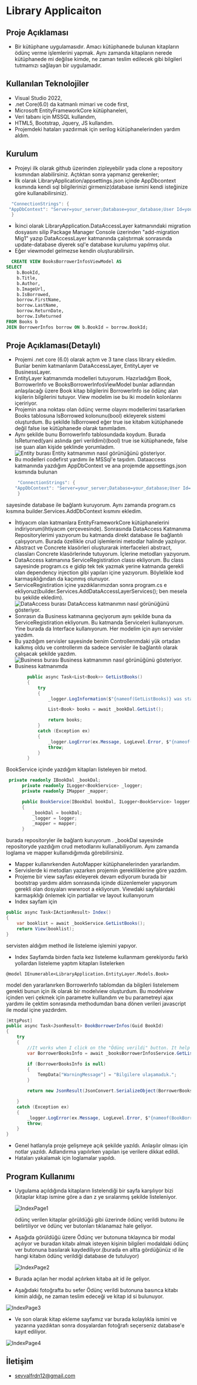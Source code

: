 # Library Applicaiton

## Proje Açıklaması

- Bir kütüphane uygulamasıdır. Amacı kütüphanede bulunan kitapların ödünç verme işlemlerini yapmak. Aynı zamanda kitapların nerede kütüphanede mi değilse kimde, ne zaman teslim edilecek gibi bilgileri tutmamızı sağlayan bir uygulamadır.

## Kullanılan Teknolojiler

- Visual Studio 2022,
- .net Core(6.0) da katmanlı mimari ve code first,
- Microsoft EntityFrameworkCore kütüphaneleri,
- Veri tabanı için MSSQL kullandım,
- HTML5, Bootstrap, Jquery, JS kullandım.
- Projemdeki hataları yazdırmak için serilog kütüphanelerinden yardım aldım.
  
## Kurulum

- Projeyi ilk olarak github üzerinden zipleyebilir yada clone a repository kısmından alabilirsiniz. Açtıktan sonra yapmanız gerekenler;
- İlk olarak     LibraryApplication/appsettings.json içinde AppDbcontext kısmında kendi sql bilgilerinizi girmeniz(database ismini kendi isteğinize göre kullanabilirsiniz).
 ```c#
   "ConnectionStrings": {
  "AppDbContext": "Server=your_server;Database=your_database;User Id=your_username;Password=your_password;"
   }
  ```
- İkinci olarak  LibraryApplication.DataAccessLayer katmanındaki migration dosyasını silip Package Manager Console üzerinden "add-migration Mig1" yazıp DataAccessLayer katmanında çalıştırmak sonrasında update-database diyerek sql'e database kurulumu yapılmış olur.  
- Eğer viewmodel gelmezse kendin oluşturabilirsin.
```sql
  CREATE VIEW BooksBorrowerInfosViewModel AS
SELECT
    b.BookId,
	b.Title,
	b.Author,
	b.ImageUrl,
	b.IsBorrowed,
	borrow.FirstName,
	borrow.LastName,
	borrow.ReturnDate,
    borrow.IsReturned
FROM Books b
JOIN BorrowerInfos borrow ON b.BookId = borrow.BookId;
```

## Proje Açıklaması(Detaylı)

- Projemi .net core (6.0) olarak açtım ve 3 tane class library ekledim. Bunlar benim katmanlarım DataAccessLayer, EntityLayer ve BusinessLayer.
- EntityLayer katmanımda modelleri tutuyorum. Hazırladığım Book, BorrowerInfo ve BooksBorrowerInfosViewModel bunlar adlarından anlaşılacağı üzere Book kitap bilgilerini BorrowerInfo ise ödünç alan kişilerin bilgilerini tutuyor. View modelim ise bu iki modelin kolonlarını içeririyor.
- Projemin ana noktası olan ödünç verme olayını modellerimi tasarlarken Books tablosuna IsBorrowed kolonunu(bool) ekleyerek sistemi oluşturdum. Bu şekilde IsBorrowed eğer true ise kitabım kütüphanede değil false ise kütüphanede olarak tanımladım.
- Aynı şekilde bunu BorrowerInfo tablosundada koydum. Burada IsReturned(yani aslında geri verildimi)(bool) true ise kütüphanede, false ise şuan alan kişide şeklinde yorumladım.<br/>
    ![Entity](https://github.com/SevvalFrdn/LibraryApplication/blob/master/LibraryApplication/wwwroot/GithubImage/6.png)
  burası Entity katmanımın nasıl görünüğünü gösteriyor.
- Bu modelleri codefirst yardımı ile MSSql'e taşıdım. Dataaccess katmanında yazdığım AppDbContext ve ana projemde appsettings.json kısmında bulunan
  ```c#
   "ConnectionStrings": {
  "AppDbContext": "Server=your_server;Database=your_database;User Id=your_username;Password=your_password;"
   }
  ```
sayesinde database ile bağlantı kuruyorum. Aynı zamanda program.cs kısmına builder.Services.AddDbContext kısmını ekledim.
- İhtiyacım olan katmanlara EntityFrameworkCore kütüphanelerini indiriyorum(ihtiyacım çerçevesinde). Sonrasında DataAccess Katmanıma Repositorylerimi yazıyorum bu katmanda direkt database ile bağlantılı çalışıyorum. Burada özellikle crud işlemlerini metodlar halinde yazılıyor.
- Abstract ve Concrete klasörleri oluşturarak interfaceleri abstract, classları Concrete klasörlerinde tutuyorum. İçlerine metodları yazıyorum.
- DataAccess katmanına ServiceRegistiration classı ekliyorum. Bu class sayesinde program.cs e gidip tek tek yazmak yerine katmanda gerekli olan dependency injection gibi yapıları içine yazıyorum. Böylelikle kod karmaşıklığından da kaçınmış olunuyor.
- ServiceRegistiration içine yazdıklarımızdan sonra program.cs e ekliyoruz(builder.Services.AddDataAccessLayerServices(); ben mesela bu şekilde ekledim).<br/>
    ![DataAccess](https://github.com/SevvalFrdn/LibraryApplication/blob/master/LibraryApplication/wwwroot/GithubImage/7.png)
  burası DataAccess katmanımın nasıl görünüğünü gösteriyor.
- Sonrasın da Business katmanına geçiyorum aynı şekilde buna da ServiceRegistiration ekliyorum. Bu katmanda Serviceleri kullanıyorum. Yine burada da Interface kullanıyorum. Her modelim için ayrı servisler yazdım.
- Bu yazdığım servisler sayesinde benim Controllerımdaki yük ortadan kalkmış oldu ve controllerım da sadece servisler ile bağlantılı olarak çalışacak şekilde yazdım.<br/>
    ![Business](https://github.com/SevvalFrdn/LibraryApplication/blob/master/LibraryApplication/wwwroot/GithubImage/9.png)
  burası Business katmanımın nasıl görünüğünü gösteriyor.
- Business katmanımda <br/>
```c#
        public async Task<List<Book>> GetListBooks()
        {
            try
            {
                _logger.LogInformation($"{nameof(GetListBooks)} was started");

                List<Book> books = await _bookDal.GetList(); 

                return books;
            }
            catch (Exception ex)
            {
                _logger.LogError(ex.Message, LogLevel.Error, $"{nameof(GetListBooks)} is error");
                throw;
            }
        }
```
 BookService içinde yazdığım kitapları listeleyen bir metod.
  <br/>
  ```c#
   private readonly IBookDal _bookDal;
        private readonly ILogger<BookService> _logger;
        private readonly IMapper _mapper;

        public BookService(IBookDal bookDal, ILogger<BookService> logger, IMapper mapper)
        {
            _bookDal = bookDal;
            _logger = logger;
            _mapper = mapper;
        }
```
 burada repositoryler ile bağlantı kuruyorum . _bookDal sayesinde repositoryde yazdığım crud metodlarını kullanabiliyorum. Aynı zamanda loglama ve mapper kullanıdığımıda görebilirsiniz.
-  Mapper kullanırkenden AutoMapper kütüphanelerinden yararlandım.
-  Servislerde ki metodları yazarken projemin gerekliliklerine göre yazdım.
-  Projeme bir view sayfası ekleyerek devam ediyorum burada bir bootstrap yardımı aldım sonrasında içinde düzenlemeler yapıyorum gerekli olan dosyaları wwwroot a ekliyorum. Viewdaki sayfalardaki karmaşıklığı önlemek için partiallar ve layout kullanıyorum
-  Index sayfam için
 ```c#
 public async Task<IActionResult> Index()
 {
     var booklist = await _bookService.GetListBooks();
     return View(booklist);
 }
```
servisten aldığım method ile listeleme işlemini yapıyor. 
-  Index Sayfamda birden fazla kez listeleme kullanmam gerekiyordu farklı yollardan listeleme yaptım kitapları listelerken
  ```
@model IEnumerable<LibraryApplication.EntityLayer.Models.Book>
```
model den yararlanırken BorrowerInfo tablomdan da bilgileri listelemem gerekti bunun için ilk olarak bir modelview oluşturdum. Bu modelview içinden veri çekmek için parametre kulllandım ve bu parametreyi ajax yardımı ile çektim sonrasında methodumdan bana dönen verileri javascript ile modal içine yazdırdım.
```c#
[HttpPost]
public async Task<JsonResult> BookBorrowerInfos(Guid BookId)
{
    try
    {
        //It works when I click on the "Ödünç verildi" button. It help shows me the book name, delivery date and book ID.
        var BorrowerBooksInfo = await _booksBorrowerInfosService.GetListBooksBorrowerInfo(BookId.ToString());

        if (BorrowerBooksInfo is null)
        {
            TempData["WarningMessage"] = "Bilgilere ulaşamadık.";
        }

        return new JsonResult(JsonConvert.SerializeObject(BorrowerBooksInfo));

    }
    catch (Exception ex)
    {
        _logger.LogError(ex.Message, LogLevel.Error, $"{nameof(BookBorrowerInfos)} is error");
        throw;
    }
}
```
- Genel hatlarıyla proje gelişmeye açık şekilde yazıldı. Anlaşılır olması için notlar yazıldı. Adlandırma yapılırken yapılan işe verilere dikkat edildi.
- Hataları yakalamak için loglamalar yapıldı.


## Program Kullanımı

- Uygulama açıldığında kitapların listelendiği bir sayfa karşılıyor bizi (kitaplar kitap ismine göre a dan z ye sıralanmış şekilde listeleniyor.
  
  ![IndexPage1](https://github.com/SevvalFrdn/LibraryApplication/blob/master/LibraryApplication/wwwroot/GithubImage/2.png)

  ödünç verilen kitaplar görüldüğü gibi üzerinde ödünç verildi butonu ile belirtiliyor ve ödünç ver butonları tıklanamaz hale geliyor.

- Aşağıda görüldüğü üzere Ödünç ver butonuna tıklayınca bir modal açılıyor ve buradan kitabı almak isteyen kişinin bilgileri modaldaki ödünç ver butonuna basılarak kaydediliyor.(burada en altta gördüğünüz ıd ile hangi kitabın ödünç verildiği database de tutuluyor)

  ![IndexPage2](https://github.com/SevvalFrdn/LibraryApplication/blob/master/LibraryApplication/wwwroot/GithubImage/3.png)
  
- Burada açılan her modal açılırken kitaba ait id ile geliyor.
- Aşağıdaki fotoğrafta bu sefer Ödünç verildi butonuna basınca kitabı kimin aldığı, ne zaman teslim edeceği ve kitap id si bulunuyor.

 ![IndexPage3](https://github.com/SevvalFrdn/LibraryApplication/blob/master/LibraryApplication/wwwroot/GithubImage/4.png)

- Ve son olarak kitap ekleme sayfamız var burada kolaylıkla ismini ve yazarına yazdıktan sonra dosyalardan fotoğrafı seçerseniz database'e kayıt ediliyor.

 ![IndexPage4](https://github.com/SevvalFrdn/LibraryApplication/blob/master/LibraryApplication/wwwroot/GithubImage/5.png)


## İletişim

- sevvalfrdn12@gmail.com
 

  
